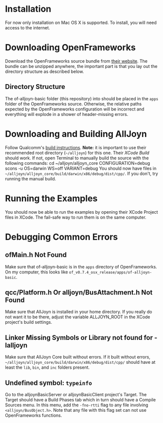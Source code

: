 Installation
============

For now only installation on Mac OS X is supported. To install, you will
need access to the internet.

Downloading OpenFrameworks
==========================
Download the OpenFrameworks source bundle from [their website](http://openframeworks.cc "OpenFrameworks").
The bundle can be unzipped anywhere, the important part is that you lay out the directory structure as
described below.

Directory Structure
-------------------

The of-alljoyn-basic folder (this repository) into should be placed in the
`apps` folder of the OpenFrameworks source. Otherwise, the relative paths
expected by the OpenFrameworks configuration will be incorrect and everything
will explode in a shower of header-missing errors.

Downloading and Building AllJoyn
================================
Follow Qualcomm's [build instructions](https://www.alljoyn.org/docs-and-downloads/build-environment/configuring-build-environment-ios-and-osx-rev).
**Note:** it is important to use their recommended root directory (`~/alljoyn`) for this one.
Their *XCode Build* should work. If not, open Terminal to manually build the source with the following commands:
    cd ~/alljoyn/alljoyn_core
    CONFIGURATION=debug scons -u OS=darwin WS=off VARIANT=debug
You should now have files in `~/alljoyn/alljoyn_core/build/darwin/x86/debug/dist/cpp/`. If you don't, try running
the manual build.

Running the Examples
====================

You should now be able to run the examples by opening their XCode Project files in XCode. The fail-safe way to run
them is on the same computer.

Debugging Common Errors
=======================

ofMain.h Not Found
------------------
Make sure that of-alljoyn-basic is in the `apps` directory of OpenFrameworks. On my computer, this
looks like `of_v0.7.4_osx_release/apps/of-alljoyn-basic`.

qcc/Platform.h Or alljoyn/BusAttachment.h Not Found
---------------------------------------------------
Make sure that AllJoyn is installed in your home directory. If you really do not want it to be there,
adjust the variable ALLJOYN_ROOT in the XCode project's build settings.

Linker Missing Symbols or Library not found for -lalljoyn
---------------------------------------------------------
Make sure that AllJoyn Core built without errors. If it built without errors,
`~/alljoyn/alljoyn_core/build/darwin/x86/debug/dist/cpp/` should have at least the `lib`, `bin`,
and `inc` folders present.

Undefined symbol: `typeinfo`
----------------------------
Go to the alljoynBasicServer or alljoynBasicClient project's Target. The Target should have a Build Phases
tab which in turn should have a Compile Sources menu. In this menu, add the `-fno-rtti` flag to any file
involving `<alljoyn/BusObject.h>`. Note that any file with this flag set can not use OpenFrameworks functions.


